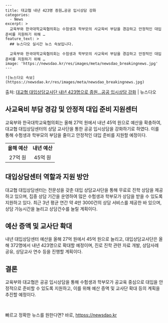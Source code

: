     ---
    title: 대교협 내년 423명 증원…공공 입시상담 강화
    categories:
      - News
    excerpt: >
      교육부와 한국대학교육협의회는 수험생과 학부모의 사교육비 부담을 경감하고 안정적인 대입 준비를 지원하기 위해 …
    feature_text: >
      ## 뉴스다오 실시간 뉴스 속보입니다.
    
      교육부와 한국대학교육협의회는 수험생과 학부모의 사교육비 부담을 경감하고 안정적인 대입 준비를 지원하기 위해 …
    image: 'https://newsdao.kr/res/images/meta/newsdao_breakingnews.jpg'
    ---
    
    ![뉴스다오 속보](httpss://newsdao.kr/res/images/meta/newsdao_breakingnews.jpg)

<p>출처: <a href="httpss://newsdao.kr/2890" rel="dofollow">대교협 대입상담교사단 내년 423명으로 증원…공공 입시상담 강화</a> | 뉴스다오</p>

<h2 data-ke-size="size26">사교육비 부담 경감 및 안정적 대입 준비 지원센터</h2>
<p data-ke-size="size16">교육부와 한국대학교육협의회는 올해 27억 원에서 내년 45억 원으로 예산을 확충하여, 대교협 대입상담센터의 상담 교사단을 통한 공공 입시상담을 강화하기로 하였다. 이를 통해 수험생과 학부모의 부담을 줄이고 안정적인 대입 준비를 지원할 예정이다.</p>

<table>
	<tr>
		<td style="text-align: center; height: 17px;"><b>올해 예산</b></td>
		<td style="text-align: center; height: 17px;"><b>내년 예산</b></td>
	</tr>
	<tr>
		<td style="text-align: center; height: 17px;">27억 원</td>
		<td style="text-align: center; height: 17px;">45억 원</td>
	</tr>
</table>

<h2 data-ke-size="size26">대입상담센터 역할과 지원 방안</h2>
<p data-ke-size="size16">대교협 대입상담센터는 전문성을 갖춘 대입 상담교사단을 통해 무료로 진학 상담을 제공하고 있으며, 집중 상담 기간을 운영하여 많은 수험생과 학부모가 상담을 받을 수 있도록 지원하고 있다. 최근 3년 평균 연간 약 4만 3000건의 상담 서비스를 제공한 바 있으며, 상담 가능시간을 늘리고 상담건수를 늘릴 계획이다.</p>

<h2 data-ke-size="size26">예산 증액 및 교사단 확대</h2>
<p data-ke-size="size16">내년 대입상담센터 예산을 올해 27억 원에서 45억 원으로 늘리고, 대입상담교사단은 올해 372명에서 내년 423명으로 확대할 예정이며, 진로 진학 관련 자료 개발, 상담사례 공유, 상담교사 연수 등을 진행할 계획이다. </p>

<h2 data-ke-size="size26">결론</h2>
<p data-ke-size="size16">교육부와 대교협은 공공 입시상담을 통해 수험생과 학부모가 공교육 중심으로 대입을 안정적으로 준비할 수 있도록 지원하고, 이를 위해 예산 증액 및 교사단 확대 등의 계획을 추진할 예정이다.</p>

<p data-ke-size="size16">&nbsp;</p>
 

빠르고 정확한 뉴스를 원한다면? 바로, <a href="httpss://newsdao.kr" rel="dofollow">httpss://newsdao.kr</a>


    